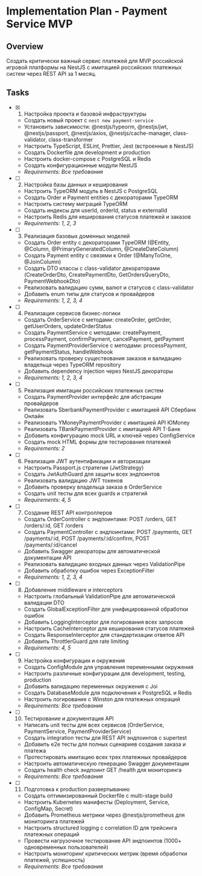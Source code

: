 # Implementation Plan - Payment Service MVP

## Overview

Создать критически важный сервис платежей для MVP российской игровой платформы на NestJS с имитацией российских платежных систем через REST API за 1 месяц.

## Tasks

- [x] 1. Настройка проекта и базовой инфраструктуры


  - Создать новый проект с `nest new payment-service`
  - Установить зависимости: @nestjs/typeorm, @nestjs/jwt, @nestjs/passport, @nestjs/axios, @nestjs/cache-manager, class-validator, class-transformer
  - Настроить TypeScript, ESLint, Prettier, Jest (встроенные в NestJS)
  - Создать Dockerfile для development и production
  - Настроить docker-compose с PostgreSQL и Redis
  - Создать конфигурационные модули NestJS
  - _Requirements: Все требования_



- [ ] 2. Настройка базы данных и кеширования
  - Настроить TypeORM модуль в NestJS с PostgreSQL
  - Создать Order и Payment entities с декораторами TypeORM
  - Настроить систему миграций TypeORM
  - Создать индексы для userId, orderId, status и externalId
  - Настроить Redis для кеширования статусов платежей и заказов
  - _Requirements: 1, 2, 3_

- [ ] 3. Реализация базовых доменных моделей
  - Создать Order entity с декораторами TypeORM (@Entity, @Column, @PrimaryGeneratedColumn, @CreateDateColumn)
  - Создать Payment entity с связями к Order (@ManyToOne, @JoinColumn)
  - Создать DTO классы с class-validator декораторами (CreateOrderDto, CreatePaymentDto, GetOrdersQueryDto, PaymentWebhookDto)
  - Реализовать валидацию сумм, валют и статусов с class-validator
  - Добавить enum типы для статусов и провайдеров
  - _Requirements: 1, 2, 3, 4_

- [ ] 4. Реализация сервисов бизнес-логики
  - Создать OrderService с методами: createOrder, getOrder, getUserOrders, updateOrderStatus
  - Создать PaymentService с методами: createPayment, processPayment, confirmPayment, cancelPayment, getPayment
  - Создать PaymentProviderService с методами: processPayment, getPaymentStatus, handleWebhook
  - Реализовать проверку существования заказов и валидацию владельца через TypeORM repository
  - Добавить dependency injection через NestJS декораторы
  - _Requirements: 1, 2, 3, 4_

- [ ] 5. Реализация имитации российских платежных систем
  - Создать PaymentProvider интерфейс для абстракции провайдеров
  - Реализовать SberbankPaymentProvider с имитацией API Сбербанк Онлайн
  - Реализовать YMoneyPaymentProvider с имитацией API ЮMoney
  - Реализовать TBankPaymentProvider с имитацией API Т-Банк
  - Добавить конфигурацию mock URL и ключей через ConfigService
  - Создать mock HTML формы для тестирования платежей
  - _Requirements: 2_

- [ ] 6. Реализация JWT аутентификации и авторизации
  - Настроить Passport.js стратегии (JwtStrategy)
  - Создать JwtAuthGuard для защиты всех эндпоинтов
  - Реализовать валидацию JWT токенов
  - Добавить проверку владельца заказа в OrderService
  - Создать unit тесты для всех guards и стратегий
  - _Requirements: 4, 5_

- [ ] 7. Создание REST API контроллеров
  - Создать OrderController с эндпоинтами: POST /orders, GET /orders/:id, GET /orders
  - Создать PaymentController с эндпоинтами: POST /payments, GET /payments/:id, POST /payments/:id/confirm, POST /payments/:id/cancel
  - Добавить Swagger декораторы для автоматической документации API
  - Реализовать валидацию входных данных через ValidationPipe
  - Добавить обработку ошибок через ExceptionFilter
  - _Requirements: 1, 2, 3, 4_

- [ ] 8. Добавление middleware и interceptors
  - Настроить глобальный ValidationPipe для автоматической валидации DTO
  - Создать GlobalExceptionFilter для унифицированной обработки ошибок
  - Добавить LoggingInterceptor для логирования всех запросов
  - Настроить CacheInterceptor для кеширования статусов платежей
  - Создать ResponseInterceptor для стандартизации ответов API
  - Добавить ThrottlerGuard для rate limiting
  - _Requirements: 4, 5_

- [ ] 9. Настройка конфигурации и окружения
  - Создать ConfigModule для управления переменными окружения
  - Настроить различные конфигурации для development, testing, production
  - Добавить валидацию переменных окружения с Joi
  - Создать DatabaseModule для подключения к PostgreSQL и Redis
  - Настроить логирование с Winston для платежных операций
  - _Requirements: Все требования_

- [ ] 10. Тестирование и документация API
  - Написать unit тесты для всех сервисов (OrderService, PaymentService, PaymentProviderService)
  - Создать integration тесты для REST API эндпоинтов с supertest
  - Добавить e2e тесты для полных сценариев создания заказа и платежа
  - Протестировать имитацию всех трех платежных провайдеров
  - Настроить автоматическую генерацию Swagger документации
  - Создать health check эндпоинт GET /health для мониторинга
  - _Requirements: Все требования_

- [ ] 11. Подготовка к production развертыванию
  - Создать оптимизированный Dockerfile с multi-stage build
  - Настроить Kubernetes манифесты (Deployment, Service, ConfigMap, Secret)
  - Добавить Prometheus метрики через @nestjs/prometheus для мониторинга платежей
  - Настроить structured logging с correlation ID для трейсинга платежных операций
  - Провести нагрузочное тестирование API эндпоинтов (1000+ одновременных пользователей)
  - Настроить мониторинг критических метрик (время обработки платежей, успешность)
  - _Requirements: Все требования_